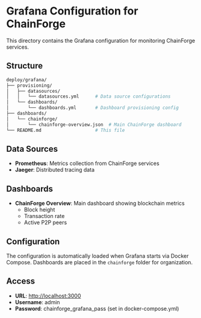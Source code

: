 # Grafana Configuration for ChainForge

This directory contains the Grafana configuration for monitoring ChainForge services.

## Structure

```bash
deploy/grafana/
├── provisioning/
│   ├── datasources/
│   │   └── datasources.yml      # Data source configurations
│   └── dashboards/
│       └── dashboards.yml       # Dashboard provisioning config
├── dashboards/
│   └── chainforge/
│       └── chainforge-overview.json  # Main ChainForge dashboard
└── README.md                    # This file
```

## Data Sources

- **Prometheus**: Metrics collection from ChainForge services
- **Jaeger**: Distributed tracing data

## Dashboards

- **ChainForge Overview**: Main dashboard showing blockchain metrics
  - Block height
  - Transaction rate
  - Active P2P peers

## Configuration

The configuration is automatically loaded when Grafana starts via Docker Compose.
Dashboards are placed in the `chainforge` folder for organization.

## Access

- **URL**: <http://localhost:3000>
- **Username**: admin
- **Password**: chainforge_grafana_pass (set in docker-compose.yml)
